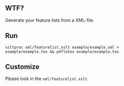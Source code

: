 ## WTF?
Generate your feature lists from a XML-file.

## Run
`xsltproc xml/featurelist.xslt example/example.xml > example/example.tex && pdflatex example/example.tex`

## Customize
Please look in the `xml/featurelist.xslt`.
